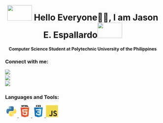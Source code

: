 <h1 align="center"><img src="https://i.gifer.com/origin/78/787f9b8c1b009202fea514cd3d7f800e_w200.gif" height="50px" width="80px"> Hello Everyone👋🏿, I am Jason E. Espallardo<img src="https://i.gifer.com/origin/58/580173ef50289fd49e55e77e6690fe46_w200.gif" height="50px" width="80px"></h1>
<h4 align="center">Computer Science Student at Polytechnic University of the Philippines</h4>

<h3 align="left">Connect with me:</h3>
<a href="https://www.linkedin.com/in/jason-espallardo-870913285/"><img src="https://cdn.uconnectlabs.com/wp-content/uploads/sites/46/2022/08/Linkedin-Logo-e1660320077673.png" width="80px"></a>
<br>
<a href="https://www.hackerrank.com/profile/Shifard"><img src="https://miro.medium.com/v2/resize:fit:1400/1*UGT1Rh9xLww3JeIDR1F0RQ.png" width="80px"></a>
<br>
<a href="https://tryhackme.com/p/Shifard"><img src="https://i.imgur.com/3HnCZjv.png" width="80px"></a>


<h3 align="left">Languages and Tools:</h3>
<a href="https://www.python.org" target="_blank" rel="noreferrer"> <img src="https://raw.githubusercontent.com/devicons/devicon/master/icons/python/python-original.svg" alt="python" width="40" height="40"/> </a> 
<a href="https://www.w3.org/html/" target="_blank" rel="noreferrer"> <img src="https://raw.githubusercontent.com/devicons/devicon/master/icons/html5/html5-original-wordmark.svg" alt="html5" width="40" height="40"/> 
<a href="https://www.w3schools.com/css/" target="_blank" rel="noreferrer"> <img src="https://raw.githubusercontent.com/devicons/devicon/master/icons/css3/css3-original-wordmark.svg" alt="css3" width="40" height="40"/> </a> </a> 
</a> <a href="https://developer.mozilla.org/en-US/docs/Web/JavaScript" target="_blank" rel="noreferrer"> <img src="https://raw.githubusercontent.com/devicons/devicon/master/icons/javascript/javascript-original.svg" alt="javascript" width="40" height="40"/> </a> 
